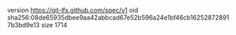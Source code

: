 version https://git-lfs.github.com/spec/v1
oid sha256:08de65935dbee9aa42abbcad67e52b596a24e1bf46cb162528728917b3bd9e13
size 1714
